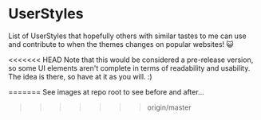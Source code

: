 # UserStyles
List of UserStyles that hopefully others with similar tastes to me can use and contribute to when the themes changes on popular websites! :smiley_cat:

<<<<<<< HEAD
Note that this would be considered a pre-release version, so some UI elements aren't complete in terms of readability and usability. The idea is there, so have at it as you will. :)

=======
See images at repo root to see before and after...
>>>>>>> origin/master
